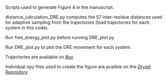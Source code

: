 Scripts used to generate Figure 4 in the manuscript. 

distance_calculation_DRE.py computes the 57 inter-residue distances used for adaptive sampling from the trajectories (load trajectories for each system in this code).

Run free_energy_plot.py before running DRE_plot.py

Run DRE_plot.py to plot the DRE movement for each system.

Trajectories are available on [*Box*](https://uofi.box.com/s/4g3xmumfmesb68y7tb0fn8wvhvycylrf)

Individual npy files used to create the figure are availble on the [*Dryad Repository*](https://doi.org/doi:10.5061/dryad.4b8gthtmf)
